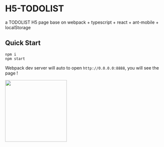 # H5-TODOLIST
a TODOLIST H5 page base on webpack + typescript + react + ant-mobile + localStorage

## Quick Start

```
npm i
npm start
```
Webpack dev server will auto to open `http://0.0.0.0:8888`, you will see the page !

<img src="https://marpts.github.io/H5-TODOLIST/src/static/demo.png" width="200">
